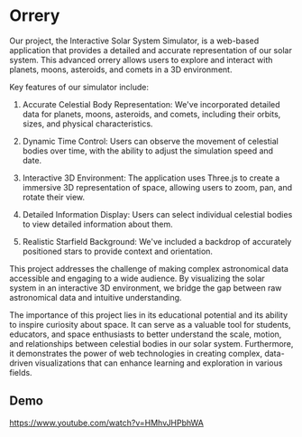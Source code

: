 
# Orrery

Our project, the Interactive Solar System Simulator, is a web-based application that provides a detailed and accurate representation of our solar system. This advanced orrery allows users to explore and interact with planets, moons, asteroids, and comets in a 3D environment.

Key features of our simulator include:

1. Accurate Celestial Body Representation: We've incorporated detailed data for planets, moons, asteroids, and comets, including their orbits, sizes, and physical characteristics.

2. Dynamic Time Control: Users can observe the movement of celestial bodies over time, with the ability to adjust the simulation speed and date.

3. Interactive 3D Environment: The application uses Three.js to create a immersive 3D representation of space, allowing users to zoom, pan, and rotate their view.

4. Detailed Information Display: Users can select individual celestial bodies to view detailed information about them.

5. Realistic Starfield Background: We've included a backdrop of accurately positioned stars to provide context and orientation.

This project addresses the challenge of making complex astronomical data accessible and engaging to a wide audience. By visualizing the solar system in an interactive 3D environment, we bridge the gap between raw astronomical data and intuitive understanding.

The importance of this project lies in its educational potential and its ability to inspire curiosity about space. It can serve as a valuable tool for students, educators, and space enthusiasts to better understand the scale, motion, and relationships between celestial bodies in our solar system. Furthermore, it demonstrates the power of web technologies in creating complex, data-driven visualizations that can enhance learning and exploration in various fields.


## Demo

https://www.youtube.com/watch?v=HMhvJHPbhWA
